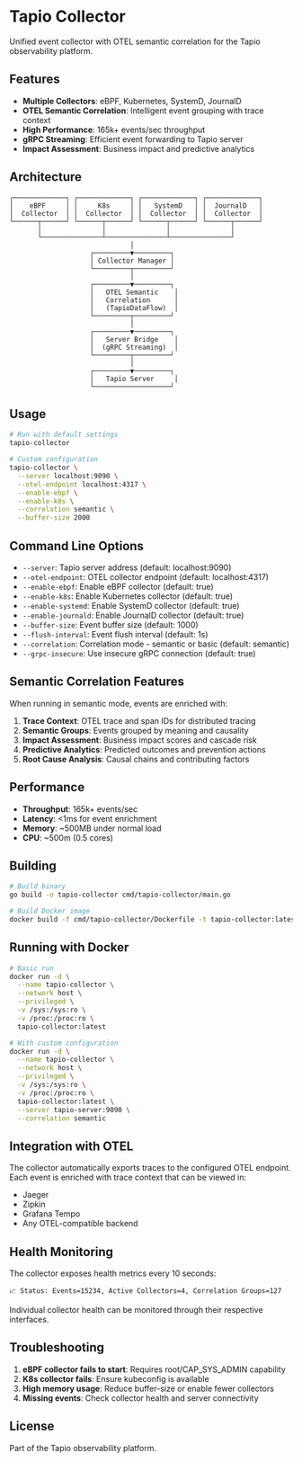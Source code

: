 # Tapio Collector

Unified event collector with OTEL semantic correlation for the Tapio observability platform.

## Features

- **Multiple Collectors**: eBPF, Kubernetes, SystemD, JournalD
- **OTEL Semantic Correlation**: Intelligent event grouping with trace context
- **High Performance**: 165k+ events/sec throughput
- **gRPC Streaming**: Efficient event forwarding to Tapio server
- **Impact Assessment**: Business impact and predictive analytics

## Architecture

```
┌─────────────┐ ┌─────────────┐ ┌─────────────┐ ┌─────────────┐
│    eBPF     │ │     K8s     │ │   SystemD   │ │  JournalD   │
│  Collector  │ │  Collector  │ │  Collector  │ │  Collector  │
└──────┬──────┘ └──────┬──────┘ └──────┬──────┘ └──────┬──────┘
       │               │               │               │
       └───────────────┴───────────────┴───────────────┘
                              │
                    ┌─────────▼─────────┐
                    │ Collector Manager │
                    └─────────┬─────────┘
                              │
                    ┌─────────▼─────────┐
                    │   OTEL Semantic    │
                    │   Correlation      │
                    │   (TapioDataFlow)  │
                    └─────────┬─────────┘
                              │
                    ┌─────────▼─────────┐
                    │   Server Bridge    │
                    │  (gRPC Streaming)  │
                    └─────────┬─────────┘
                              │
                    ┌─────────▼─────────┐
                    │   Tapio Server     │
                    └───────────────────┘
```

## Usage

```bash
# Run with default settings
tapio-collector

# Custom configuration
tapio-collector \
  --server localhost:9090 \
  --otel-endpoint localhost:4317 \
  --enable-ebpf \
  --enable-k8s \
  --correlation semantic \
  --buffer-size 2000
```

## Command Line Options

- `--server`: Tapio server address (default: localhost:9090)
- `--otel-endpoint`: OTEL collector endpoint (default: localhost:4317)
- `--enable-ebpf`: Enable eBPF collector (default: true)
- `--enable-k8s`: Enable Kubernetes collector (default: true)
- `--enable-systemd`: Enable SystemD collector (default: true)
- `--enable-journald`: Enable JournalD collector (default: true)
- `--buffer-size`: Event buffer size (default: 1000)
- `--flush-interval`: Event flush interval (default: 1s)
- `--correlation`: Correlation mode - semantic or basic (default: semantic)
- `--grpc-insecure`: Use insecure gRPC connection (default: true)

## Semantic Correlation Features

When running in semantic mode, events are enriched with:

1. **Trace Context**: OTEL trace and span IDs for distributed tracing
2. **Semantic Groups**: Events grouped by meaning and causality
3. **Impact Assessment**: Business impact scores and cascade risk
4. **Predictive Analytics**: Predicted outcomes and prevention actions
5. **Root Cause Analysis**: Causal chains and contributing factors

## Performance

- **Throughput**: 165k+ events/sec
- **Latency**: <1ms for event enrichment
- **Memory**: ~500MB under normal load
- **CPU**: ~500m (0.5 cores)

## Building

```bash
# Build binary
go build -o tapio-collector cmd/tapio-collector/main.go

# Build Docker image
docker build -f cmd/tapio-collector/Dockerfile -t tapio-collector:latest .
```

## Running with Docker

```bash
# Basic run
docker run -d \
  --name tapio-collector \
  --network host \
  --privileged \
  -v /sys:/sys:ro \
  -v /proc:/proc:ro \
  tapio-collector:latest

# With custom configuration
docker run -d \
  --name tapio-collector \
  --network host \
  --privileged \
  -v /sys:/sys:ro \
  -v /proc:/proc:ro \
  tapio-collector:latest \
  --server tapio-server:9090 \
  --correlation semantic
```

## Integration with OTEL

The collector automatically exports traces to the configured OTEL endpoint. Each event is enriched with trace context that can be viewed in:

- Jaeger
- Zipkin
- Grafana Tempo
- Any OTEL-compatible backend

## Health Monitoring

The collector exposes health metrics every 10 seconds:

```
📈 Status: Events=15234, Active Collectors=4, Correlation Groups=127
```

Individual collector health can be monitored through their respective interfaces.

## Troubleshooting

1. **eBPF collector fails to start**: Requires root/CAP_SYS_ADMIN capability
2. **K8s collector fails**: Ensure kubeconfig is available
3. **High memory usage**: Reduce buffer-size or enable fewer collectors
4. **Missing events**: Check collector health and server connectivity

## License

Part of the Tapio observability platform.